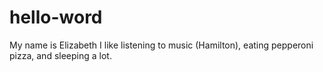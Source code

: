 # hello-word
My name is Elizabeth 
I like listening to music (Hamilton), eating pepperoni pizza, and sleeping a lot.
